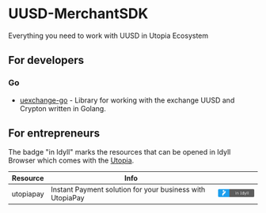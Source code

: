 # UUSD-MerchantSDK
Everything you need to work with UUSD in Utopia Ecosystem

## For developers
### Go
* [uexchange-go](https://github.com/Sagleft/uexchange-go) - Library for working with the exchange UUSD and Crypton written in Golang.

## For entrepreneurs

The badge "in Idyll" marks the resources that can be opened in Idyll Browser which comes with the [Utopia](https://u.is/en/download).

|    Resource   | Info          |               |
| ------------- | ------------- | ------------- |
|    utopiapay  | Instant Payment solution for your business with UtopiaPay | ![open in idyll](https://raw.githubusercontent.com/utopia-opensource/badges/main/idyll_badge.png)  |
